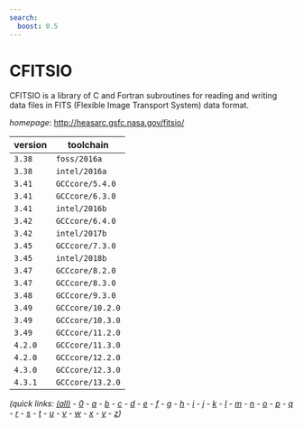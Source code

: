 ```yaml
---
search:
  boost: 0.5
---
```

# CFITSIO

CFITSIO is a library of C and Fortran subroutines for reading and writing data files in FITS (Flexible Image Transport System) data format.

*homepage*: <http://heasarc.gsfc.nasa.gov/fitsio/>

version | toolchain
--------|----------
``3.38`` | ``foss/2016a``
``3.38`` | ``intel/2016a``
``3.41`` | ``GCCcore/5.4.0``
``3.41`` | ``GCCcore/6.3.0``
``3.41`` | ``intel/2016b``
``3.42`` | ``GCCcore/6.4.0``
``3.42`` | ``intel/2017b``
``3.45`` | ``GCCcore/7.3.0``
``3.45`` | ``intel/2018b``
``3.47`` | ``GCCcore/8.2.0``
``3.47`` | ``GCCcore/8.3.0``
``3.48`` | ``GCCcore/9.3.0``
``3.49`` | ``GCCcore/10.2.0``
``3.49`` | ``GCCcore/10.3.0``
``3.49`` | ``GCCcore/11.2.0``
``4.2.0`` | ``GCCcore/11.3.0``
``4.2.0`` | ``GCCcore/12.2.0``
``4.3.0`` | ``GCCcore/12.3.0``
``4.3.1`` | ``GCCcore/13.2.0``


*(quick links: [(all)](../index.md) - [0](../0/index.md) - [a](../a/index.md) - [b](../b/index.md) - [c](../c/index.md) - [d](../d/index.md) - [e](../e/index.md) - [f](../f/index.md) - [g](../g/index.md) - [h](../h/index.md) - [i](../i/index.md) - [j](../j/index.md) - [k](../k/index.md) - [l](../l/index.md) - [m](../m/index.md) - [n](../n/index.md) - [o](../o/index.md) - [p](../p/index.md) - [q](../q/index.md) - [r](../r/index.md) - [s](../s/index.md) - [t](../t/index.md) - [u](../u/index.md) - [v](../v/index.md) - [w](../w/index.md) - [x](../x/index.md) - [y](../y/index.md) - [z](../z/index.md))*

